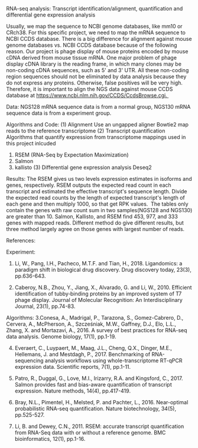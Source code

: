 RNA-seq analysis:
Transcript identification/alignment, quantification and differential gene expression analysis

Usually, we map the sequence to NCBI genome databases, like mm10 or CRch38. For this specific project, we need to map the mRNA sequence to NCBI CCDS database. There is a big difference for alignment against mouse genome databases vs. NCBI CCDS database because of the following reason. Our project is phage display of mouse proteins encoded by mouse cDNA derived from mouse tissue mRNA. One major problem of phage display cDNA library is the reading frame, in which many clones may be non-coding cDNA sequences, such as 5' and 3' UTR. All these non-coding region sequences should not be eliminated by data analysis because they do not express any proteins. Otherwise, false positives will be very high. Therefore, it is important to align the NGS data against mouse CCDS database at https://www.ncbi.nlm.nih.gov/CCDS/CcdsBrowse.cgi.     

Data:
NGS128 mRNA sequence data is from a normal group, NGS130 mRNA sequence data  is from a experiment group.

Algorithms and Code:
(1) Alignment
Use an ungapped aligner Bowtie2 map reads to the reference transcriptome
(2) Transcript quantification
Algorithms that quantify expression from transcriptome mappings used in this project inlcuded
1) RSEM (RNA-Seq by Expectation Maximization)
2) Salmon
3) kallisto 
(3) Differential gene expression analysis
Deseq2


Results:
The RSEM gives us two levels expression estimates in isoforms and genes, respectively. RSEM outputs the expected read count in each transcript and estimated the effective transcript's sequence length. Divide the expected read counts by the length of expected transcript's length of each gene and then multiply 1000, so that get RPK values.  The tables only contain the genes with raw count sum in two samples(NGS128 and NGS130) are greater than 10. Salmon, Kallisto, and RSEM find 453, 977, and 333 genes with mapped reads. Different method do give different results, but three method largely agree on those genes with largest number of reads. 


References:

Experiment:
1. Li, W., Pang, I.H., Pacheco, M.T.F. and Tian, H., 2018. Ligandomics: a paradigm shift in biological drug discovery. Drug discovery today, 23(3), pp.636-643.

2. Caberoy, N.B., Zhou, Y., Jiang, X., Alvarado, G. and Li, W., 2010. Efficient identification of tubby‐binding proteins by an improved system of T7 phage display. Journal of Molecular Recognition: An Interdisciplinary Journal, 23(1), pp.74-83.

Algorithms:
3.Conesa, A., Madrigal, P., Tarazona, S., Gomez-Cabrero, D., Cervera, A., McPherson, A., Szcześniak, M.W., Gaffney, D.J., Elo, L.L., Zhang, X. and Mortazavi, A., 2016. A survey of best practices for RNA-seq data analysis. Genome biology, 17(1), pp.1-19.

4. Everaert, C., Luypaert, M., Maag, J.L., Cheng, Q.X., Dinger, M.E., Hellemans, J. and Mestdagh, P., 2017. Benchmarking of RNA-sequencing analysis workflows using whole-transcriptome RT-qPCR expression data. Scientific reports, 7(1), pp.1-11.

5. Patro, R., Duggal, G., Love, M.I., Irizarry, R.A. and Kingsford, C., 2017. Salmon provides fast and bias-aware quantification of transcript expression. Nature methods, 14(4), pp.417-419.

6. Bray, N.L., Pimentel, H., Melsted, P. and Pachter, L., 2016. Near-optimal probabilistic RNA-seq quantification. Nature biotechnology, 34(5), pp.525-527.

7. Li, B. and Dewey, C.N., 2011. RSEM: accurate transcript quantification from RNA-Seq data with or without a reference genome. BMC bioinformatics, 12(1), pp.1-16.
